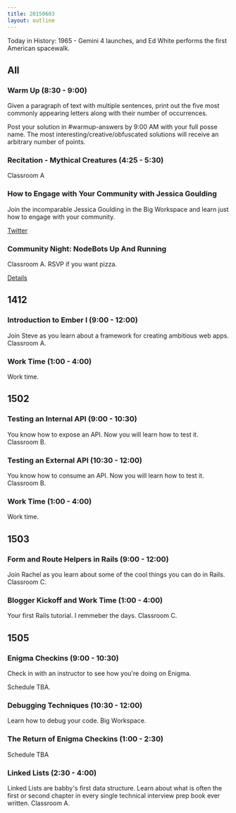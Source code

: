 ```yaml
---
title: 20150603
layout: outline
---
```


Today in History: 1965 - Gemini 4 launches, and Ed White performs the first American spacewalk.

## All

### Warm Up (8:30 - 9:00)

Given a paragraph of text with multiple sentences, print out the five most commonly appearing letters along with their number of occurrences.

Post your solution in #warmup-answers by 9:00 AM with your full posse name. 
The most interesting/creative/obfuscated solutions will receive an arbitrary number of points.

### Recitation - Mythical Creatures (4:25 - 5:30)

Classroom A

### How to Engage with Your Community with Jessica Goulding

Join the incomparable Jessica Goulding in the Big Workspace and learn just how to engage with your community.

[Twitter](https://twitter.com/jessicag)

### Community Night: NodeBots Up And Running

Classroom A.  RSVP if you want pizza.

[Details](http://www.meetup.com/Turing-Community-Events/events/222237680/)


## 1412

### Introduction to Ember I  (9:00 - 12:00)

Join Steve as you learn about a framework for creating ambitious web apps. Classroom A.

### Work Time (1:00 - 4:00)

Work time.


## 1502 

### Testing an Internal API (9:00 - 10:30)

You know how to expose an API. Now you will learn how to test it. Classroom B.

### Testing an External API (10:30 - 12:00)

You know how to consume an API. Now you will learn how to test it. Classroom B.

### Work Time (1:00 - 4:00)

Work time.


## 1503

### Form and Route Helpers in Rails (9:00 - 12:00)

Join Rachel as you learn about some of the cool things you can do in Rails. Classroom C.

### Blogger Kickoff and Work Time (1:00 - 4:00)
 
Your first Rails tutorial. I remmeber the days. Classroom C.


## 1505

### Enigma Checkins (9:00 - 10:30)

Check in with an instructor to see how you're doing on Enigma. 

Schedule TBA.

### Debugging Techniques (10:30 - 12:00)

Learn how to debug your code. Big Workspace.

### The Return of Enigma Checkins (1:00 - 2:30)

Schedule TBA 

### Linked Lists (2:30 - 4:00)

Linked Lists are babby's first data structure. Learn about what is often the first or second 
chapter in every single technical interview prep book ever written. Classroom A.

  